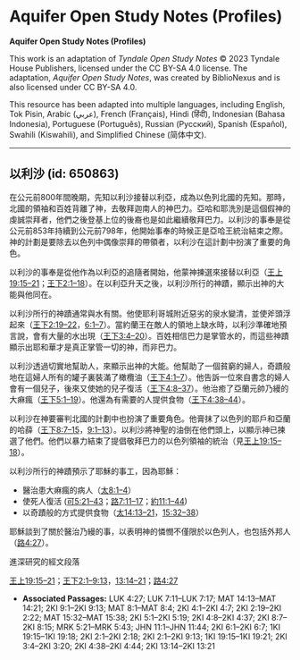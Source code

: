 # Aquifer Open Study Notes (Profiles)

**Aquifer Open Study Notes (Profiles)**

This work is an adaptation of *Tyndale Open Study Notes* © 2023 Tyndale House Publishers, licensed under the CC BY\-SA 4\.0 license. The adaptation, *Aquifer Open Study Notes*, was created by BiblioNexus and is also licensed under CC BY\-SA 4\.0\.

This resource has been adapted into multiple languages, including English, Tok Pisin, Arabic (عربي), French (Français), Hindi (हिंदी), Indonesian (Bahasa Indonesia), Portuguese (Português), Russian (Русский), Spanish (Español), Swahili (Kiswahili), and Simplified Chinese (简体中文).



--------------------------------

## 以利沙 (id: 650863)

在公元前800年間晚期，先知以利沙接替以利亞，成為以色列北國的先知。那時，北國的領袖和百姓背離了神，去敬拜迦南人的神巴力。亞哈和耶洗別是這個假神的虔誠崇拜者，他們之後登基上位的後裔也是如此繼續敬拜巴力。以利沙的事奉是從公元前853年持續到公元前798年，他開始事奉的時候正是亞哈王統治結束之際。神的計劃是要除去以色列中偶像崇拜的帶領者，以利沙在這計劃中扮演了重要的角色。

以利沙的事奉是從他作為以利亞的追隨者開始，他蒙神揀選來接替以利亞（[王上19:15–21](https://ref.ly/1Kgs19:15-1Kgs19:21)；[王下2:1–18](https://ref.ly/2Kgs2:1-2Kgs2:18)）。在以利亞升天之後，以利沙所行的神蹟，顯示出神的大能與他同在。

以利沙所行的神蹟通常與水有關。他使耶利哥城附近惡劣的泉水變清，並使斧頭浮起來（[王下2:19–22](https://ref.ly/2Kgs2:19-2Kgs2:22)，[6:1–7](https://ref.ly/2Kgs6:1-2Kgs6:7)）。當約蘭王在敵人的領地上缺水時，以利沙準確地預言說，會有大量的水出現（[王下3:4–20](https://ref.ly/2Kgs3:4-2Kgs3:20)）。百姓相信巴力是掌管水的，而這些神蹟顯示出耶和華才是真正掌管一切的神，而非巴力。

以利沙透過切實地幫助人，來顯示出神的大能。他幫助了一個貧窮的婦人，奇蹟般地在這婦人所有的罐子裏裝滿了橄欖油（[王下4:1–7](https://ref.ly/2Kgs4:1-2Kgs4:7)）。他告訴一位來自書念的婦人會有一個兒子，後來又使她的兒子復活（[王下4:8–37](https://ref.ly/2Kgs4:8-2Kgs4:37)）。他治癒了亞蘭元帥乃縵的大痳瘋（[王下5:1–19](https://ref.ly/2Kgs5:1-2Kgs5:19)）。他還為有需要的人提供食物（[王下4:38–44](https://ref.ly/2Kgs4:38-2Kgs4:44)）。

以利沙在神要審判北國的計劃中也扮演了重要角色。他膏抹了以色列的耶戶和亞蘭的哈薛（[王下8:7–15](https://ref.ly/2Kgs8:7-2Kgs8:15)，[9:1–13](https://ref.ly/2Kgs9:1-2Kgs9:13)）。以利沙將神聖的油倒在他們頭上，以顯示神已揀選了他們。他們以暴力結束了提倡敬拜巴力的以色列領袖的統治（見[王上19:15–18](https://ref.ly/1Kgs19:15-1Kgs19:18)）。

以利沙所行的神蹟預示了耶穌的事工，因為耶穌：

* 醫治患大痳瘋的病人（[太8:1–4](https://ref.ly/Matt8:1-Matt8:4)）
* 使死人復活 ([可5:21–43](https://ref.ly/Mark5:21-Mark5:43)；[路7:11–17](https://ref.ly/Luke7:11-Luke7:17)；[約11:1–44](https://ref.ly/John11:1-John11:44))
* 以奇蹟般的方式提供食物（[太14:13–21](https://ref.ly/Matt14:13-Matt14:21)，[15:32–38](https://ref.ly/Matt15:32-Matt15:38)）

耶穌談到了關於醫治乃縵的事，以表明神的憐憫不僅限於以色列人，也包括外邦人（[路4:27](https://ref.ly/Luke4:27)）。

進深研究的經文段落

[王上19:15–21](https://ref.ly/1Kgs19:15-1Kgs19:21)；[王下2:1–9:13](https://ref.ly/2Kgs2:1-2Kgs9:13)，[13:14–21](https://ref.ly/2Kgs13:14-2Kgs13:21)；[路4:27](https://ref.ly/Luke4:27)

* **Associated Passages:** LUK 4:27; LUK 7:11–LUK 7:17; MAT 14:13–MAT 14:21; 2KI 9:1–2KI 9:13; MAT 8:1–MAT 8:4; 2KI 4:1–2KI 4:7; 2KI 2:19–2KI 2:22; MAT 15:32–MAT 15:38; 2KI 5:1–2KI 5:19; 2KI 4:8–2KI 4:37; 2KI 8:7–2KI 8:15; MRK 5:21–MRK 5:43; JHN 11:1–JHN 11:44; 2KI 6:1–2KI 6:7; 1KI 19:15–1KI 19:18; 2KI 2:1–2KI 2:18; 2KI 2:1–2KI 9:13; 1KI 19:15–1KI 19:21; 2KI 3:4–2KI 3:20; 2KI 4:38–2KI 4:44; 2KI 13:14–2KI 13:21

